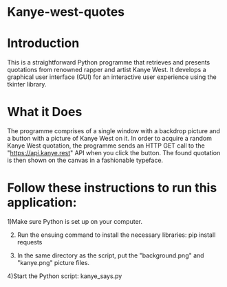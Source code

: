 # Kanye-west-quotes
# Introduction
This is a straightforward Python programme that retrieves and presents quotations from renowned rapper and artist Kanye West. 
It develops a graphical user interface (GUI) for an interactive user experience using the tkinter library.

# What it Does
The programme comprises of a single window with a backdrop picture and a button with a picture of Kanye West on it. 
In order to acquire a random Kanye West quotation, the programme sends an HTTP GET call to the "https://api.kanye.rest" API when you click the button. 
The found quotation is then shown on the canvas in a fashionable typeface.



# Follow these instructions to run this application:

1)Make sure Python is set up on your computer.

2) Run the ensuing command to install the necessary libraries:
 pip install requests

3) In the same directory as the script, put the "background.png" and "kanye.png" picture files.

4)Start the Python script:
kanye_says.py
